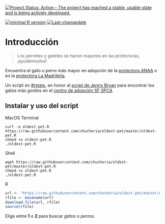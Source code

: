 
[![Project Status: Active – The project has reached a stable, usable state and is being actively developed.](http://www.repostatus.org/badges/latest/active.svg)](http://www.repostatus.org/#active)

[![minimal R version](https://img.shields.io/badge/R%3E%3D-3.3.1-6666ff.svg)](https://cran.r-project.org/) [![Last-changedate](https://img.shields.io/badge/last%20change-2018--07--06-yellowgreen.svg)](/commits/master)

<!-- README.md is generated from README.Rmd. Please edit that file -->
Introducción
============

> Los perretes y gatetes se hacen mayores en las protectoras, ¡ayúdemoslos!

Encuentra el gato o perro más mayor en adopción de la [protectora ANAA](http://www.anaaweb.org/) o en la [protectora La Madrileña](http://adopcioneslamadrilena.org/).

Un script en [\#rstats](https://twitter.com/hashtag/rstats), en honor al [script de Jenny Bryan](https://github.com/jennybc/fattest-cat) para encontrar los gatos más gordos en el [centro de adopción SF SPCA](https://www.sfspca.org/adoptions/cats)

Instalar y uso del script
-------------------------

MacOS Terminal

    curl -o oldest-pet.R https://raw.githubusercontent.com/chucheria/oldest-pet/master/oldest-pet.R
    chmod +x oldest-pet.R
    ./oldest-pet.R

Shell

    wget https://raw.githubusercontent.com/chucheria/oldest-pet/master/oldest-pet.R
    chmod +x oldest-pet.R
    ./oldest-pet.R

R

``` r
url <- "https://raw.githubusercontent.com/chucheria/oldest-pet/master/oldest-pet.R"
rfile <- basename(url)
download.file(url, rfile)
source(rfile)
```

Elige entre **1** o **2** para buscar *gatos* o *perros*.
